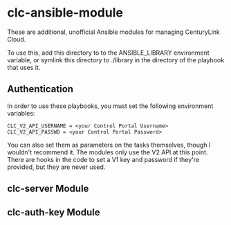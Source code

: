 # clc-ansible-module

These are additional, unofficial Ansible modules for managing CenturyLink Cloud.

To use this, add this directory to to the ANSIBLE_LIBRARY environment variable, or symlink this directory to ./library in the directory of the playbook that uses it.

## Authentication

In order to use these playbooks, you must set the following environment variables:

```
CLC_V2_API_USERNAME = <your Control Portal Username>
CLC_V2_API_PASSWD = <your Control Portal Password>
```

You can also set them as parameters on the tasks themselves, though I wouldn't recommend it.  The modules only use the V2 API at this point.  There are hooks in the code to set a V1 key and password if they're provided, but they are never used.


## clc-server Module


## clc-auth-key Module
